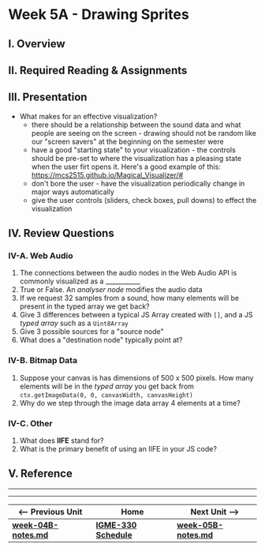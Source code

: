 # Week 5A - Drawing Sprites

## I. Overview


## II. Required Reading & Assignments


## III. Presentation
- What makes for an effective visualization?
  - there should be a relationship between the sound data and what people are seeing on the screen - drawing should not be random like our "screen savers" at the beginning on the semester were
  - have a good "starting state" to your visualization - the controls should be pre-set to where the visualization has a pleasing state when the user firt opens it. Here's a good example of this: https://mcs2515.github.io/Magical_Visualizer/#
  - don't bore the user - have the visualization periodically change in major ways automatically
  - give the user controls (sliders, check boxes, pull downs) to effect the visualization

## IV. Review Questions
### IV-A. Web Audio
1. The connections between the audio nodes in the Web Audio API is commonly visualized as a ___________
2. True or False. An *analyser node* modifies the audio data
3. If we request 32 samples from a sound, how many elements will be present in the typed array we get back?
4. Give 3 differences between a typical JS Array created with `[]`, and a JS *typed array* such as a `Uint8Array`
5. Give 3 possible sources for a "source node"
6. What does a "destination node" typically point at?

### IV-B. Bitmap Data
1. Suppose your canvas is has dimensions of 500 x 500 pixels. How many elements will be in the *typed array* you get back from `ctx.getImageData(0, 0, canvasWidth, canvasHeight)`
1. Why do we step through the image data array 4 elements at a time?

### IV-C. Other
1. What does **IIFE** stand for?
1. What is the primary benefit of using an IIFE in your JS code?

## V. Reference


<hr><hr>

| <-- Previous Unit | Home | Next Unit -->
| --- | --- | --- 
| [**week-04B-notes.md**](week-04B-notes.md)     |  [**IGME-330 Schedule**](../schedule.md) | [**week-05B-notes.md**](week-05B-notes.md)

